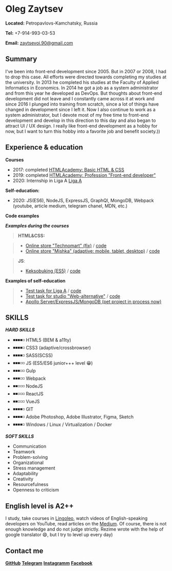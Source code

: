 # Oleg Zaytsev

**Located:** Petropavlovs-Kamchatsky, Russia

**Tel:** +7-914-993-03-53

**Email:** [zaytsevoi.90@gmail.com](mailto:zaytsevoi.90@gmail.com)

## Summary

I've been into front-end development since 2005. But in 2007 or 2008, I had to drop this case. All efforts were directed towards completing my studies at the university. In 2013 he completed his studies at the Faculty of Applied Informatics in Economics. In 2014 he got a job as a system administrator and from this year he developed as DevOps. But thoughts about front-end development did not leave and I constantly came across it at work and since 2016 I plunged into training from scratch, since a lot of things have changed in development since I left it. Now I also continue to work as a system administrator, but I devote most of my free time to front-end development and develop in this direction to this day and also began to attract UI / UX design. I really like front-end development as a hobby for now, but I want to turn this hobby into a favorite job and benefit society.))

## Experience & education

**Courses**

* 2017: completed [HTMLAcademy: Basic HTML & CSS](https://htmlacademy.ru/profile/ozi)
* 2019: completed [HTMLAcademy: Profession "Front-end developer"](https://htmlacademy.ru/profile/ozi)
* 2020: Internship in Liga A [Liga A](https://liga-a.ru/)

**Self-education:**

* 2020: JS(ES6), NodeJS, ExpressJS, GraphQl, MongoDB, Webpack (youtube, article medium, telegram chanel, MDN, etc.) 

 **Code examples**
 
 ***Examples during the courses***

> **HTML&CSS:** 

 > * [Online store "Technomart" (fix)](https://imozi.github.io/447487-technomart-24/) / [code](https://github.com/imozi/447487-technomart-24)
 > * [Online store "Mishka" (adaptive: mobile, tablet, desktop)](https://imozi.github.io/447487-technomart-24/) / [code](https://github.com/imozi/mishka)

 > **JS**: 
 > * [Keksobuking (ES5)](https://imozi.github.io/447487-keksobooking-17/) / [code](https://github.com/imozi/447487-keksobooking-17)

**Examples of self-education**

>* [Test task for Liga A](https://imozi.github.io/smart_device/build/) / [code](https://github.com/imozi/smart_device)
>* [Test task for studio "Web-alternative"](https://imozi.github.io/e-commerce_testing/build/) / [code](https://github.com/imozi/e-commerce_testing)
>* [Apollo Server/ExpressJS/MongoDB (pet project in process now)](https://github.com/imozi/graphql_server)

## SKILLS

***HARD SKILLS***

* ◾◾◾◾◽  HTML5 (BEM & a11ty)
* ◾◾◾◾◽  CSS3 (adaptive/crossbrowser) 
* ◾◾◾◾◽  SASS(SCSS)
* ◾◾◾◽◽  JS (ES5/ES6 junior+++ level 😁)
* ◾◾◾◽◽  Gulp
* ◾◾◾◽◽  Webpack 
* ◾◾◽◽◽  NodeJS
* ◾◾◽◽◽  ReactJS
* ◾◾◽◽◽  VueJS
* ◾◾◾◾◽  GIT
* ◾◾◾◾◽  Adobe Photoshop, Adobe Illustrator, Figma, Sketch
* ◾◾◾◾◽  Windows / Linux / Virtualization / Docker 

***SOFT SKILLS***

* Communication
* Teamwork
* Problem-solving
* Organizational
* Stress management
* Adaptability
* Creativity
* Resourcefulness
* Openness to criticism

## English level is A2++

I study, take courses in [Lingoleo](https://lingualeo.com/ru), watch videos of English-speaking developers on YouTube, read articles on the [Medium](https://medium.com). Of course, there is not enough knowledge and do not judge strictly. Rezime wrote with the help of google translator 😄, but I try to level up every day)

## Contact me

[**GitHub**](https://github.com/imozi)
[**Telegram**](https://t.me/whitehare)
[**Instagramm**](https://www.instagram.com/im.ozi)
[**Facebook**](https://www.facebook.com/oleg.zaytsev.39794)
